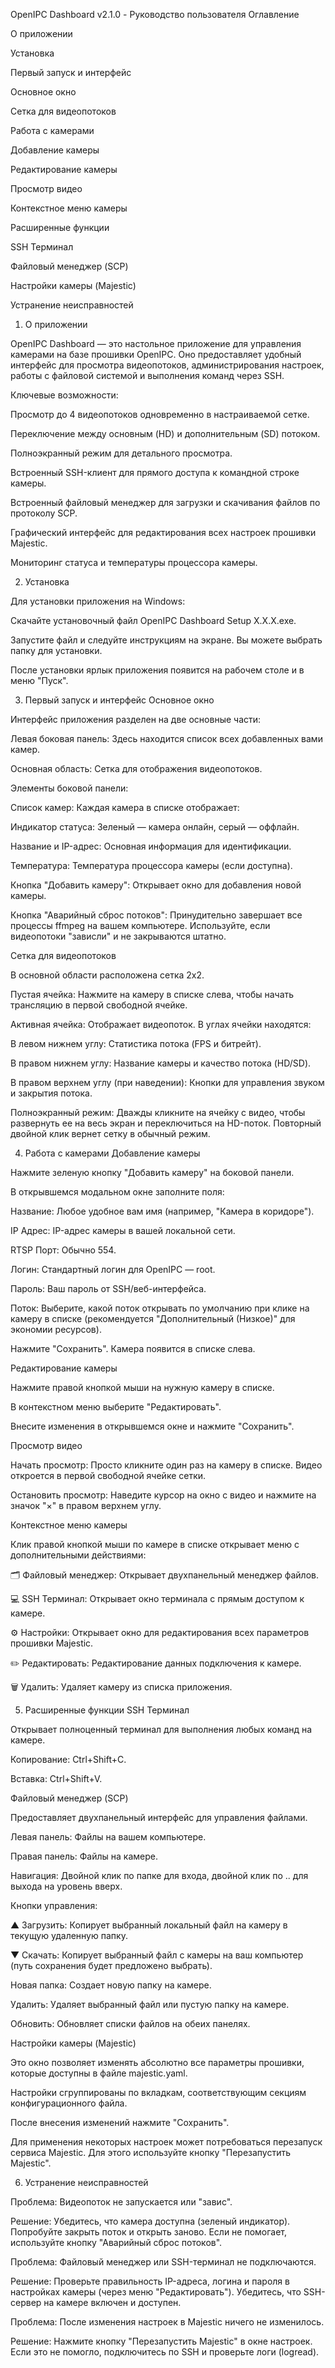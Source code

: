OpenIPC Dashboard v2.1.0 - Руководство пользователя
Оглавление

О приложении

Установка

Первый запуск и интерфейс

Основное окно

Сетка для видеопотоков

Работа с камерами

Добавление камеры

Редактирование камеры

Просмотр видео

Контекстное меню камеры

Расширенные функции

SSH Терминал

Файловый менеджер (SCP)

Настройки камеры (Majestic)

Устранение неисправностей

1. О приложении

OpenIPC Dashboard — это настольное приложение для управления камерами на базе прошивки OpenIPC. Оно предоставляет удобный интерфейс для просмотра видеопотоков, администрирования настроек, работы с файловой системой и выполнения команд через SSH.

Ключевые возможности:

Просмотр до 4 видеопотоков одновременно в настраиваемой сетке.

Переключение между основным (HD) и дополнительным (SD) потоком.

Полноэкранный режим для детального просмотра.

Встроенный SSH-клиент для прямого доступа к командной строке камеры.

Встроенный файловый менеджер для загрузки и скачивания файлов по протоколу SCP.

Графический интерфейс для редактирования всех настроек прошивки Majestic.

Мониторинг статуса и температуры процессора камеры.

2. Установка

Для установки приложения на Windows:

Скачайте установочный файл OpenIPC Dashboard Setup X.X.X.exe.

Запустите файл и следуйте инструкциям на экране. Вы можете выбрать папку для установки.

После установки ярлык приложения появится на рабочем столе и в меню "Пуск".

3. Первый запуск и интерфейс
Основное окно

Интерфейс приложения разделен на две основные части:

Левая боковая панель: Здесь находится список всех добавленных вами камер.

Основная область: Сетка для отображения видеопотоков.

<!-- Замените на актуальный скриншот, если нужно -->


Элементы боковой панели:

Список камер: Каждая камера в списке отображает:

Индикатор статуса: Зеленый — камера онлайн, серый — оффлайн.

Название и IP-адрес: Основная информация для идентификации.

Температура: Температура процессора камеры (если доступна).

Кнопка "Добавить камеру": Открывает окно для добавления новой камеры.

Кнопка "Аварийный сброс потоков": Принудительно завершает все процессы ffmpeg на вашем компьютере. Используйте, если видеопотоки "зависли" и не закрываются штатно.

Сетка для видеопотоков

В основной области расположена сетка 2x2.

Пустая ячейка: Нажмите на камеру в списке слева, чтобы начать трансляцию в первой свободной ячейке.

Активная ячейка: Отображает видеопоток. В углах ячейки находятся:

В левом нижнем углу: Статистика потока (FPS и битрейт).

В правом нижнем углу: Название камеры и качество потока (HD/SD).

В правом верхнем углу (при наведении): Кнопки для управления звуком и закрытия потока.

Полноэкранный режим: Дважды кликните на ячейку с видео, чтобы развернуть ее на весь экран и переключиться на HD-поток. Повторный двойной клик вернет сетку в обычный режим.

4. Работа с камерами
Добавление камеры

Нажмите зеленую кнопку "Добавить камеру" на боковой панели.

В открывшемся модальном окне заполните поля:

Название: Любое удобное вам имя (например, "Камера в коридоре").

IP Адрес: IP-адрес камеры в вашей локальной сети.

RTSP Порт: Обычно 554.

Логин: Стандартный логин для OpenIPC — root.

Пароль: Ваш пароль от SSH/веб-интерфейса.

Поток: Выберите, какой поток открывать по умолчанию при клике на камеру в списке (рекомендуется "Дополнительный (Низкое)" для экономии ресурсов).

Нажмите "Сохранить". Камера появится в списке слева.

Редактирование камеры

Нажмите правой кнопкой мыши на нужную камеру в списке.

В контекстном меню выберите "Редактировать".

Внесите изменения в открывшемся окне и нажмите "Сохранить".

Просмотр видео

Начать просмотр: Просто кликните один раз на камеру в списке. Видео откроется в первой свободной ячейке сетки.

Остановить просмотр: Наведите курсор на окно с видео и нажмите на значок "×" в правом верхнем углу.

Контекстное меню камеры

Клик правой кнопкой мыши по камере в списке открывает меню с дополнительными действиями:

🗂️ Файловый менеджер: Открывает двухпанельный менеджер файлов.

💻 SSH Терминал: Открывает окно терминала с прямым доступом к камере.

⚙️ Настройки: Открывает окно для редактирования всех параметров прошивки Majestic.

✏️ Редактировать: Редактирование данных подключения к камере.

🗑️ Удалить: Удаляет камеру из списка приложения.

5. Расширенные функции
SSH Терминал

Открывает полноценный терминал для выполнения любых команд на камере.

Копирование: Ctrl+Shift+C.

Вставка: Ctrl+Shift+V.

Файловый менеджер (SCP)

Предоставляет двухпанельный интерфейс для управления файлами.

Левая панель: Файлы на вашем компьютере.

Правая панель: Файлы на камере.

Навигация: Двойной клик по папке для входа, двойной клик по .. для выхода на уровень вверх.

Кнопки управления:

▲ Загрузить: Копирует выбранный локальный файл на камеру в текущую удаленную папку.

▼ Скачать: Копирует выбранный файл с камеры на ваш компьютер (путь сохранения будет предложено выбрать).

Новая папка: Создает новую папку на камере.

Удалить: Удаляет выбранный файл или пустую папку на камере.

Обновить: Обновляет списки файлов на обеих панелях.

Настройки камеры (Majestic)

Это окно позволяет изменять абсолютно все параметры прошивки, которые доступны в файле majestic.yaml.

Настройки сгруппированы по вкладкам, соответствующим секциям конфигурационного файла.

После внесения изменений нажмите "Сохранить".

Для применения некоторых настроек может потребоваться перезапуск сервиса Majestic. Для этого используйте кнопку "Перезапустить Majestic".

6. Устранение неисправностей

Проблема: Видеопоток не запускается или "завис".

Решение: Убедитесь, что камера доступна (зеленый индикатор). Попробуйте закрыть поток и открыть заново. Если не помогает, используйте кнопку "Аварийный сброс потоков".

Проблема: Файловый менеджер или SSH-терминал не подключаются.

Решение: Проверьте правильность IP-адреса, логина и пароля в настройках камеры (через меню "Редактировать"). Убедитесь, что SSH-сервер на камере включен и доступен.

Проблема: После изменения настроек в Majestic ничего не изменилось.

Решение: Нажмите кнопку "Перезапустить Majestic" в окне настроек. Если это не помогло, подключитесь по SSH и проверьте логи (logread).
